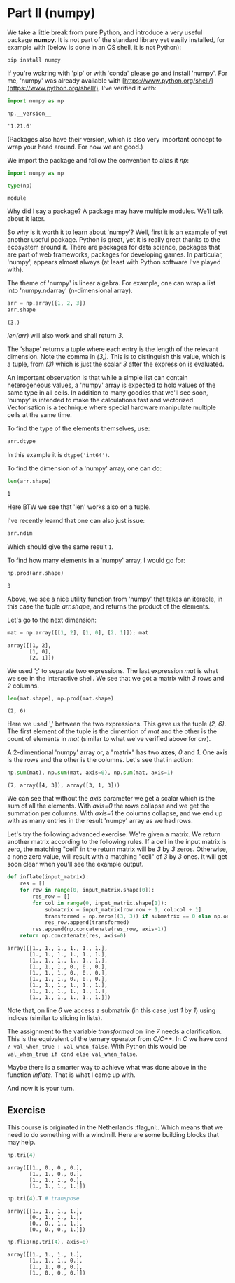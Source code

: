 # Part II (numpy)

We take a little break from pure Python, and introduce a very useful package **numpy**. It is not part of the standard library yet easily installed, for example with (below is done in an OS shell, it is not Python):

````
pip install numpy
````

If you're wokring with 'pip' or with 'conda' please go and install 'numpy'. For me, 'numpy' was already available with [https://www.python.org/shell/](https://www.python.org/shell/). I've verified it with:

``` py
import numpy as np

np.__version__
```

```'1.21.6'```

(Packages also have their version, which is also very important concept to wrap your head around. For now we are good.)

We import the package and follow the convention to alias it *np*:

``` py
import numpy as np

type(np)
```

```module```

Why did I say a package? A package may have multiple modules. We’ll talk about it later.

So why is it worth it to learn about 'numpy'? Well, first it is an example of yet another useful package. Python is great, yet it is really great thanks to the ecosystem around it. There are packages for data science, packages that are part of web frameworks, packages for developing games. In particular, 'numpy', appears almost always (at least with Python software I've played with).

The theme of 'numpy' is linear algebra. For example, one can wrap a list into 'numpy.ndarray' (n-dimensional array).

``` py
arr = np.array([1, 2, 3])
arr.shape
```

```(3,)```

*len(arr)* will also work and shall return *3*.

The 'shape' returns a tuple where each entry is the length of the relevant dimension. Note the comma in *(3,)*. This is to distinguish this value, which is a tuple, from *(3)* which is just the scalar *3* after the expression is evaluated.

An important observation is that while a simple list can contain heterogeneous values, a 'numpy' array is expected to hold values of the same type in all cells. In addition to many goodies that we'll see soon, 'numpy' is intended to make the calculations fast and vectorized. Vectorisation is a technique where special hardware manipulate multiple cells at the same time.

To find the type of the elements themselves, use:

``` py
arr.dtype
```
In this example it is ```dtype('int64')```.

To find the dimension of a 'numpy' array, one can do:

``` py
len(arr.shape)
```

```1```

Here BTW we see that 'len' works also on a tuple.

I've recently learnd that one can also just issue:

``` py
arr.ndim
```

Which should give the same result ```1```.

To find how many elements in a 'numpy' array, I would go for:

``` py
np.prod(arr.shape)
```

```3```

Above, we see a nice utility function from 'numpy' that takes an iterable, in this case the tuple *arr.shape*, and returns the product of the elements.

Let's go to the next dimension:

``` py
mat = np.array([[1, 2], [1, 0], [2, 1]]); mat
```

```
array([[1, 2],
       [1, 0],
       [2, 1]])
```

We used ';' to separate two expressions. The last expression *mat* is what we see in the interactive shell. We see that we got a matrix with *3* rows and *2* columns.

``` py
len(mat.shape), np.prod(mat.shape)
```

```(2, 6)```

Here we used ',' between the two expressions. This gave us the tuple *(2, 6)*. The first element of the tuple is the dimention of *mat* and the other is the count of elements in *mat* (similar to what we've verified above for *arr*).

A 2-dimentional 'numpy' array or, a "matrix" has two **axes**; *0* and *1*. One axis is the rows and the other is the columns.
Let's see that in action:

``` py
np.sum(mat), np.sum(mat, axis=0), np.sum(mat, axis=1)
```

```(7, array([4, 3]), array([3, 1, 3]))```

We can see that without the *axis* parameter we get a scalar which is the sum of all the elements. With *axis=0* the rows collapse and we get the summation per columns. With *axis=1* the columns collapse, and we end up with as many entries in the result 'numpy' array as we had rows. 

Let's try the following advanced exercise. We're given a matrix. We return another matrix according to the following rules. If a cell in the input matrix is zero, the matching "cell" in the return matrix will be *3* by *3* zeros. Otherwise, a none zero value, will result with a matching "cell" of *3* by *3* ones. It will get soon clear when you'll see the example output.

``` py linenums="1"
def inflate(input_matrix):
    res = []
    for row in range(0, input_matrix.shape[0]):
        res_row = []
        for col in range(0, input_matrix.shape[1]):
            submatrix = input_matrix[row:row + 1, col:col + 1]
            transformed = np.zeros((3, 3)) if submatrix == 0 else np.ones((3, 3))
            res_row.append(transformed)
        res.append(np.concatenate(res_row, axis=1))
    return np.concatenate(res, axis=0)
```

```
array([[1., 1., 1., 1., 1., 1.],
       [1., 1., 1., 1., 1., 1.],
       [1., 1., 1., 1., 1., 1.],
       [1., 1., 1., 0., 0., 0.],
       [1., 1., 1., 0., 0., 0.],
       [1., 1., 1., 0., 0., 0.],
       [1., 1., 1., 1., 1., 1.],
       [1., 1., 1., 1., 1., 1.],
       [1., 1., 1., 1., 1., 1.]])
```

Note that, on line *6* we access a submatrix (in this case just *1* by *1*) using indices (similar to slicing in lists).

The assignment to the variable *transformed* on line *7* needs a clarification. This is the equivalent of the ternary operator from *C/C++*. In *C* we have ```cond ? val_when_true : val_when_false```. With Python this would be ```val_when_true if cond else val_when_false```.

Maybe there is a smarter way to achieve what was done above in the function *inflate*. That is what I came up with.

And now it is your turn.

## Exercise

This course is originated in the Netherlands :flag_nl:. Which means that we need to do something with a windmill.
Here are some building blocks that may help.

``` py
np.tri(4)
```

```
array([[1., 0., 0., 0.],
       [1., 1., 0., 0.],
       [1., 1., 1., 0.],
       [1., 1., 1., 1.]])
```

``` py
np.tri(4).T # transpose
```

```
array([[1., 1., 1., 1.],
       [0., 1., 1., 1.],
       [0., 0., 1., 1.],
       [0., 0., 0., 1.]])
```

``` py
np.flip(np.tri(4), axis=0)
```

```
array([[1., 1., 1., 1.],
       [1., 1., 1., 0.],
       [1., 1., 0., 0.],
       [1., 0., 0., 0.]])
```